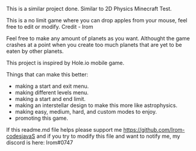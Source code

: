 This is a similar project done.
Similar to 2D Physics Minecraft Test. 

This is a no limit game where you can drop apples from your mouse, feel free to edit or modify. Credit - Irom

Feel free to make any amount of planets as you want. Althought the game crashes at a point
 when you create too much planets that are yet to be eaten by other planets.

This project is inspired by Hole.io mobile game.

Things that can make this better:
- making a start and exit menu.
- making different levels menu.
- making a start and end limit.
- making an interstellar design to make this more like astrophysics.
- making easy, medium, hard, and custom modes to enjoy.
- promoting this game.

If this readme.md file helps please support me https://github.com/Irom-codesjavaS and if you try to modify this file and want to notify me, my discord is here: Irom#0747
